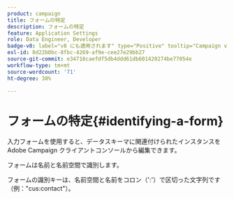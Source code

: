 ```yaml
---
product: campaign
title: フォームの特定
description: フォームの特定
feature: Application Settings
role: Data Engineer, Developer
badge-v8: label="v8 にも適用されます" type="Positive" tooltip="Campaign v8 にも適用されます"
exl-id: 0d22b0bc-8fbc-4269-af9e-cee27e29bb27
source-git-commit: e34718caefdf5db4ddd61db601420274be77054e
workflow-type: tm+mt
source-wordcount: '71'
ht-degree: 38%

---
```


# フォームの特定{#identifying-a-form}



入力フォームを使用すると、データスキーマに関連付けられたインスタンスをAdobe Campaign クライアントコンソールから編集できます。

フォームは名前と名前空間で識別します。

フォームの識別キーは、名前空間と名前をコロン（&#39;:&#39;）で区切った文字列です（例：&quot;cus:contact&quot;）。
